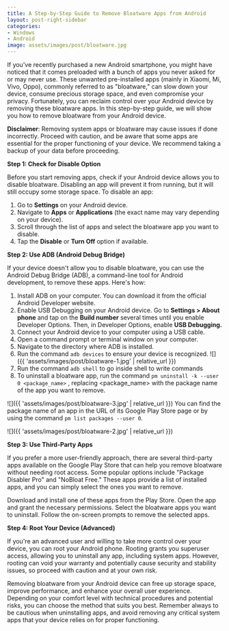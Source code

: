 ```yaml
---
title: A Step-by-Step Guide to Remove Bloatware Apps from Android
layout: post-right-sidebar
categories:
- Windows
- Android
image: assets/images/post/bloatware.jpg
---
```


If you've recently purchased a new Android smartphone, you might have noticed that it comes preloaded with a bunch of apps you never asked for or may never use. These unwanted pre-installed apps (mainly in Xiaomi, Mi, Vivo, Oppo), commonly referred to as "bloatware," can slow down your device, consume precious storage space, and even compromise your privacy. Fortunately, you can reclaim control over your Android device by removing these bloatware apps. In this step-by-step guide, we will show you how to remove bloatware from your Android device.

**Disclaimer**: Removing system apps or bloatware may cause issues if done incorrectly. Proceed with caution, and be aware that some apps are essential for the proper functioning of your device. We recommend taking a backup of your data before proceeding.

**Step 1: Check for Disable Option**

Before you start removing apps, check if your Android device allows you to disable bloatware. Disabling an app will prevent it from running, but it will still occupy some storage space. To disable an app:

1. Go to **Settings** on your Android device.
2. Navigate to **Apps** or **Applications** (the exact name may vary depending on your device).
3. Scroll through the list of apps and select the bloatware app you want to disable.
4. Tap the **Disable** or **Turn Off** option if available.

**Step 2: Use ADB (Android Debug Bridge)**

If your device doesn't allow you to disable bloatware, you can use the Android Debug Bridge (ADB), a command-line tool for Android development, to remove these apps. Here's how:

1. Install ADB on your computer. You can download it from the official Android Developer website.
2. Enable USB Debugging on your Android device. Go to **Settings > About phone** and tap on the **Build number** several times until you enable Developer Options. Then, in Developer Options, enable **USB Debugging.**
3. Connect your Android device to your computer using a USB cable.
4. Open a command prompt or terminal window on your computer.
5. Navigate to the directory where ADB is installed.
6. Run the command `adb devices` to ensure your device is recognized.
![]({{ 'assets/images/post/bloatware-1.jpg' | relative_url }})
7. Run the command `adb shell` to go inside shell to write commands
8. To uninstall a bloatware app, run the command `pm uninstall -k --user 0 <package_name>` , replacing <package_name> with the package name of the app you want to remove. 

![]({{ 'assets/images/post/bloatware-3.jpg' | relative_url }})
You can find the package name of an app in the URL of its Google Play Store page or by using the command `pm list packages --user 0`.

![]({{ 'assets/images/post/bloatware-2.jpg' | relative_url }})

**Step 3: Use Third-Party Apps**

If you prefer a more user-friendly approach, there are several third-party apps available on the Google Play Store that can help you remove bloatware without needing root access. Some popular options include "Package Disabler Pro" and "NoBloat Free." These apps provide a list of installed apps, and you can simply select the ones you want to remove.

Download and install one of these apps from the Play Store.
Open the app and grant the necessary permissions.
Select the bloatware apps you want to uninstall.
Follow the on-screen prompts to remove the selected apps.

**Step 4: Root Your Device (Advanced)**

If you're an advanced user and willing to take more control over your device, you can root your Android phone. Rooting grants you superuser access, allowing you to uninstall any app, including system apps. However, rooting can void your warranty and potentially cause security and stability issues, so proceed with caution and at your own risk.


Removing bloatware from your Android device can free up storage space, improve performance, and enhance your overall user experience. Depending on your comfort level with technical procedures and potential risks, you can choose the method that suits you best. Remember always to be cautious when uninstalling apps, and avoid removing any critical system apps that your device relies on for proper functioning.
